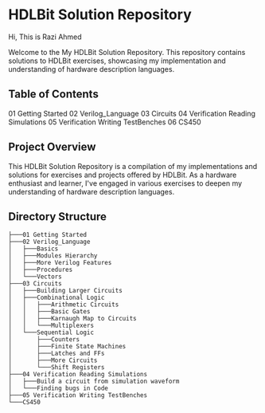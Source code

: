 # HDLBit Solution Repository

Hi, 
This is Razi Ahmed 

Welcome to the My HDLBit Solution Repository. This repository contains solutions to HDLBit exercises, showcasing my implementation and understanding of hardware description languages.

## Table of Contents

01 Getting Started
02 Verilog_Language
03 Circuits
04 Verification Reading Simulations
05 Verification Writing TestBenches
06 CS450

## Project Overview

This HDLBit Solution Repository is a compilation of my implementations and solutions for exercises and projects offered by HDLBit. As a hardware enthusiast and learner, I've engaged in various exercises to deepen my understanding of hardware description languages.

## Directory Structure
```
├───01 Getting Started
├───02 Verilog_Language
│   ├───Basics
│   ├───Modules Hierarchy
│   ├───More Verilog Features
│   ├───Procedures
│   └───Vectors
├───03 Circuits
│   ├───Building Larger Circuits
│   ├───Combinational Logic
│   │   ├───Arithmetic Circuits
│   │   ├───Basic Gates
│   │   ├───Karnaugh Map to Circuits
│   │   └───Multiplexers
│   └───Sequential Logic
│       ├───Counters
│       ├───Finite State Machines
│       ├───Latches and FFs
│       ├───More Circuits
│       └───Shift Registers
├───04 Verification Reading Simulations
│   ├───Build a circuit from simulation waveform
│   └───Finding bugs in Code
├───05 Verification Writing TestBenches
└───CS450
```
